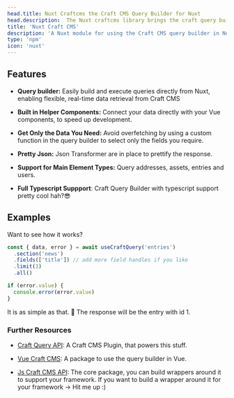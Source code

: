 ```yaml
---
head.title: Nuxt Craftcms the Craft CMS Query Builder for Nuxt
head.description:  The Nuxt craftcms library brings the craft query builder to your Nuxt frontend.
title: 'Nuxt Craft CMS'
description: 'A Nuxt module for using the Craft CMS query builder in Nuxt.'
type: 'npm'
icon: 'nuxt'
---
```


## Features

- **Query builder:** Easily build and execute queries directly from Nuxt, enabling flexible, real-time data retrieval from Craft CMS

- **Built in Helper Components:** Connect your data directly with your Vue components, to speed up development.

- **Get Only the Data You Need:** Avoid overfetching by using a custom function in the query builder to select only the fields you require.

- **Pretty Json:** Json Transformer are in place to prettify the response.

- **Support for Main Element Types:** Query addresses, assets, entries and users.

- **Full Typescript Suppport**: Craft Query Builder with typescript support pretty cool hah?😎

## Examples

Want to see how it works?

```ts [app.vue]
const { data, error } = await useCraftQuery('entries')
  .section('news')
  .fields(['title']) // add more field handles if you like
  .limit(3)
  .all()

if (error.value) {
  console.error(error.value)
}
```

It is as simple as that. 🚀 The response will be the entry with id 1.

### Further Resources

- [Craft Query API](/libraries/craft-query-api): A Craft CMS Plugin, that powers this stuff.

- [Vue Craft CMS](/libraries/vue-craftcms): A package to use the query builder in Vue.

- [Js Craft CMS API](/libraries/js-craftcms-api): The core package, you can build wrappers around it to support your framework. If you want to build a wrapper around it for your framework -> Hit me up :) 
